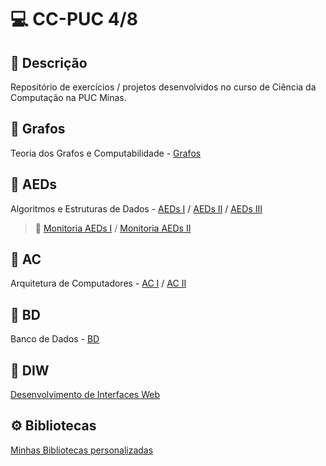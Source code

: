 # 💻 CC-PUC 4/8

## 📝 Descrição

Repositório de exercícios / projetos desenvolvidos no curso de Ciência da Computação na PUC Minas.

## 📁 Grafos
Teoria dos Grafos e Computabilidade - [Grafos](Grafos)

## 📁 AEDs
Algoritmos e Estruturas de Dados - [AEDs I](AEDs/AEDs_I) / [AEDs II](AEDs/AEDs_II) / [AEDs III](AEDs/AEDs_III)

> 📁 [Monitoria AEDs I](AEDs/Monitoria/Monitoria_AEDs_I/) / [Monitoria AEDs II](AEDs/Monitoria/Monitoria_AEDs_II/)

## 📁 AC
Arquitetura de Computadores - [AC I](AC/AC_I) / [AC II](AC/AC_II)

## 📁 BD
Banco de Dados - [BD](BD)

## 📁 DIW

[Desenvolvimento de Interfaces Web](DIW)

## ⚙️ Bibliotecas

[Minhas Bibliotecas personalizadas](Bibliotecas)